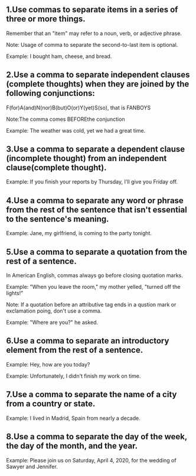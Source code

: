 ## 1.Use commas to separate items in a series of three or more things.
Remember that an "item" may refer to a noun, verb, or adjective phrase.

Note: Usage of comma to separate the second-to-last item is optional.

Example: I bought ham, cheese, and bread.
## 2.Use a comma to separate independent clauses (complete thoughts) when they are joined by the following conjunctions:
F(for)A(and)N(nor)B(but)O(or)Y(yet)S(so), that is FANBOYS

Note:The comma comes BEFOREthe conjunction

Example: The weather was cold, yet we had a great time.
## 3.Use a comma to separate a dependent clause (incomplete thought) from an independent clause(complete thought).
Example: If you finish your reports by Thursday, I'll give you Friday off.

## 4.Use a comma to separate any word or phrase from the rest of the sentence that isn't essential to the sentence's meaning.
Example: Jane, my girlfriend, is coming to the party tonight.

## 5.Use a comma to separate a quotation from the rest of a sentence.
In American English, commas always go before closing quotation marks.

Example: "When you leave the room," my mother yelled, "turned off the lights!"

Note: If a quotation before an attributive tag ends in a qustion mark or exclamation poing, don't use a comma.

Example: "Where are you?" he asked.
## 6.Use a comma to separate an introductory element from the rest of a sentence.
Example: Hey, how are you today?

Example: Unfortunately, I didn't finish my work on time.

## 7.Use a comma to separate the name of a city from a country or state.
Example: I lived in Madrid, Spain from nearly a decade.

## 8.Use a comma to separate the day of the week, the day of the month, and the year.
Example: Please join us on Saturday, April 4, 2020, for the wedding of Sawyer and Jennifer.
